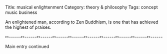 Title: musical enlightenment
Category: theory & philosophy
Tags: concept music business

An enlightened man, according to Zen Buddhism, is one that has achieved the highest of praises.  

✂------✂------✂------✂------✂------✂------✂------✂------✂------✂------

Main entry continued
